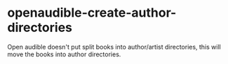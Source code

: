 # openaudible-create-author-directories
Open audible doesn't put split books into author/artist directories, this will move the books into author directories.
